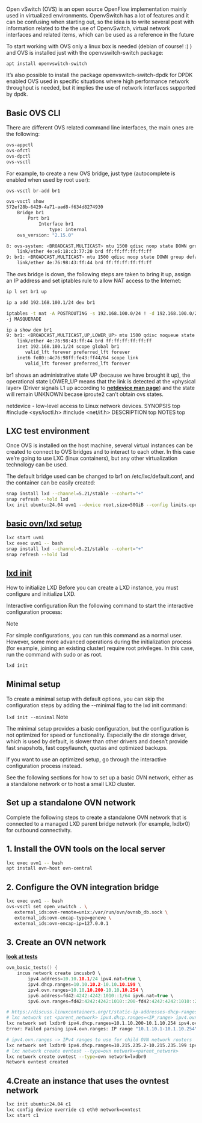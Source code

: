 # **[](https://albertomolina.wordpress.com/2022/06/10/openvswitch-basic-usage/)**

Open vSwitch (OVS) is an open source OpenFlow implementation mainly used in virtualized environments. OpenvSwitch has a lot of features and it can be confusing when starting out, so the idea is to write several post with information related to the the use of OpenvSwitch, virtual network interfaces and related items, which can be used as a reference in the future

To start working with OVS only a linux box is needed (debian of course! :) ) and OVS is installed just with the openvswitch-switch package:

`apt install openvswitch-switch`

It’s also possible to install the package openvswitch-switch-dpdk for DPDK enabled OVS used in specific situations where high performance network throughput is needed, but it implies the use of network interfaces supported by dpdk.

## Basic OVS CLI

There are different OVS related command line interfaces, the main ones are the following:

```bash
ovs-appctl
ovs-ofctl
ovs-dpctl
ovs-vsctl
```

For example, to create a new OVS bridge, just type (autocomplete is enabled when used by root user):

```bash
ovs-vsctl br-add br1

ovs-vsctl show 
572ef28b-6429-4a71-aad8-f634d8274930
    Bridge br1
        Port br1
            Interface br1
                type: internal
    ovs_version: "2.15.0"

8: ovs-system: <BROADCAST,MULTICAST> mtu 1500 qdisc noop state DOWN group default qlen 1000
    link/ether 4e:e6:18:c3:77:20 brd ff:ff:ff:ff:ff:ff
9: br1: <BROADCAST,MULTICAST> mtu 1500 qdisc noop state DOWN group default qlen 1000
    link/ether 4e:76:98:43:ff:44 brd ff:ff:ff:ff:ff:ff
```

The ovs bridge is down, the following steps are taken to bring it up, assign an IP address and set iptables rule to allow NAT access to the Internet:

```bash
ip l set br1 up

ip a add 192.168.100.1/24 dev br1

iptables -t nat -A POSTROUTING -s 192.168.100.0/24 ! -d 192.168.100.0/24 \
-j MASQUERADE

ip a show dev br1
9: br1: <BROADCAST,MULTICAST,UP,LOWER_UP> mtu 1500 qdisc noqueue state UNKNOWN group default qlen 1000
    link/ether 4e:76:98:43:ff:44 brd ff:ff:ff:ff:ff:ff
    inet 192.168.100.1/24 scope global br1
       valid_lft forever preferred_lft forever
    inet6 fe80::4c76:98ff:fe43:ff44/64 scope link 
       valid_lft forever preferred_lft forever
```

br1 shows an administrative state UP (because we have brought it up), the operational state LOWER_UP means that the link is detected at the «physical layer» (Driver signals L1 up according to **[netdevice man page](https://man7.org/linux/man-pages/man7/netdevice.7.html)**) and the state will remain UNKNOWN becase iproute2 can’t obtain ovs states.

netdevice - low-level access to Linux network devices. SYNOPSIS top #include <sys/ioctl.h> #include <net/if.h> DESCRIPTION top NOTES top

## LXC test environment

Once OVS is installed on the host machine, several virtual instances can be created to connect to OVS bridges and to interact to each other. In this case we’re going to use LXC (linux containers), but any other virtualization technology can be used.

The default bridge used can be changed to br1 on /etc/lxc/default.conf, and the container can be easily created:

```bash
snap install lxd --channel=5.21/stable --cohort="+"
snap refresh --hold lxd
lxc init ubuntu:24.04 uvm1 --device root,size=50GiB --config limits.cpu=2 --config limits.memory=8GiB --vm
```

## **[basic ovn/lxd setup](https://documentation.ubuntu.com/lxd/latest/howto/network_ovn_setup/#how-to-set-up-ovn-with-lxd)**

```bash
lxc start uvm1
lxc exec uvm1 -- bash
snap install lxd --channel=5.21/stable --cohort="+"
snap refresh --hold lxd
```

## **[lxd init](https://documentation.ubuntu.com/lxd/latest/howto/initialize/)**

How to initialize LXD
Before you can create a LXD instance, you must configure and initialize LXD.

Interactive configuration
Run the following command to start the interactive configuration process:

Note

For simple configurations, you can run this command as a normal user. However, some more advanced operations during the initialization process (for example, joining an existing cluster) require root privileges. In this case, run the command with sudo or as root.

```bash
lxd init
```

## Minimal setup

To create a minimal setup with default options, you can skip the configuration steps by adding the --minimal flag to the lxd init command:

`lxd init --minimal`
Note

The minimal setup provides a basic configuration, but the configuration is not optimized for speed or functionality. Especially the dir storage driver, which is used by default, is slower than other drivers and doesn’t provide fast snapshots, fast copy/launch, quotas and optimized backups.

If you want to use an optimized setup, go through the interactive configuration process instead.

See the following sections for how to set up a basic OVN network, either as a standalone network or to host a small LXD cluster.

## Set up a standalone OVN network

Complete the following steps to create a standalone OVN network that is connected to a managed LXD parent bridge network (for example, lxdbr0) for outbound connectivity.

## 1. Install the OVN tools on the local server

```bash
lxc exec uvm1 -- bash
apt install ovn-host ovn-central
```

## 2. Configure the OVN integration bridge

```bash
lxc exec uvm1 -- bash
ovs-vsctl set open_vswitch . \
   external_ids:ovn-remote=unix:/var/run/ovn/ovnsb_db.sock \
   external_ids:ovn-encap-type=geneve \
   external_ids:ovn-encap-ip=127.0.0.1
```

## 3. Create an OVN network

**[look at tests](https://github.com/lxc/lxc-ci/blob/main/bin/test-incus-network-ovn)**

```c
ovn_basic_tests() {
    incus network create incusbr0 \
        ipv4.address=10.10.10.1/24 ipv4.nat=true \
        ipv4.dhcp.ranges=10.10.10.2-10.10.10.199 \
        ipv4.ovn.ranges=10.10.10.200-10.10.10.254 \
        ipv6.address=fd42:4242:4242:1010::1/64 ipv6.nat=true \
        ipv6.ovn.ranges=fd42:4242:4242:1010::200-fd42:4242:4242:1010::254
```

```bash
# https://discuss.linuxcontainers.org/t/static-ip-addresses-dhcp-ranges-and-non-interactive-network-configuration-commands/8282
# lxc network set <parent_network> ipv4.dhcp.ranges=<IP_range> ipv4.ovn.ranges=<IP_range>
lxc network set lxdbr0 ipv4.dhcp.ranges=10.1.10.200-10.1.10.254 ipv4.ovn.ranges=10.1.10.1-10.1.10.254
Error: Failed parsing ipv4.ovn.ranges: IP range "10.1.10.1-10.1.10.254" does not fall within any of the allowed networks [10.215.235.0/24]

# ipv4.ovn.ranges -> IPv4 ranges to use for child OVN network routers
lxc network set lxdbr0 ipv4.dhcp.ranges=10.215.235.2-10.215.235.199 ipv4.ovn.ranges=10.215.235.205-10.215.235.254
# lxc network create ovntest --type=ovn network=<parent_network>
lxc network create ovntest --type=ovn network=lxdbr0
Network ovntest created

```

## 4.Create an instance that uses the ovntest network

```bash
lxc init ubuntu:24.04 c1
lxc config device override c1 eth0 network=ovntest
lxc start c1
```
